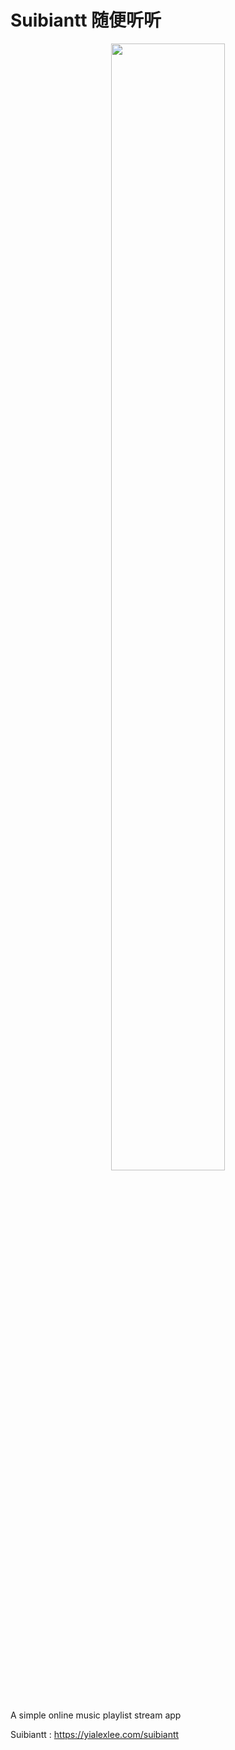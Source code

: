 # Suibiantt 随便听听
<p align="center"><img src="/blob/main/example.png" width="60%" height="68%"></p>


A simple online music playlist stream app

Suibiantt : https://yialexlee.com/suibiantt
